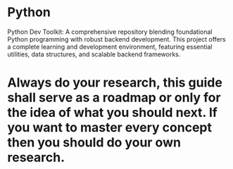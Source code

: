 # Python
Python Dev Toolkit: A comprehensive repository blending foundational Python programming with robust backend development. This project offers a complete learning and development environment, featuring essential utilities, data structures, and scalable backend frameworks.

# Always do your research, this guide shall serve as a roadmap or only for the idea of what you should next. If you want to master every concept then you should do your own research.
